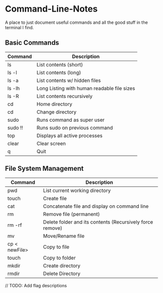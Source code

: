 # Command-Line-Notes
A place to just document useful commands and all the good stuff in the terminal I find.

## Basic Commands

| Command  | Description |
| ------------- | ------------- |
| ls | List contents (short) |
| ls -l | List contents (long) |
| ls -a | List contents w/ hidden files |
| ls -lh | Long Listing with human readable file sizes |
| ls -R | List contents recursively |
| cd | Home directory |
| cd <directory> | Change directory |
| sudo <command> | Runs command as super user |
| sudo !! | Runs sudo on previous command |
| top | Displays all active processes |
| clear | Clear screen |
| q | Quit |


## File System Management

| Command  | Description |
| ------------- | ------------- |
| pwd | List current working directory |
| touch <file> | Create file |
| cat <file> | Concatenate file and display on command line |
| rm <file> | Remove file (permanent) |
| rm -rf <directory> | Delete folder and its contents (Recursively force remove) |
| mv <file> <newFile> | Move/Rename file |
| cp <file> < newFile> | Copy to file |
| touch <file> <directory> | Copy to folder |
| mkdir <directory> | Create directory |
| rmdir <directory> | Delete Directory |


// TODO: Add flag descriptions
